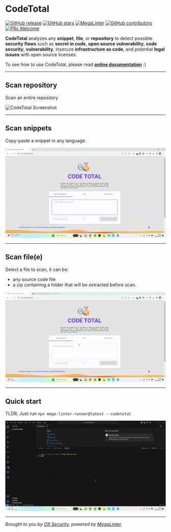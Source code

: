 # CodeTotal

[![GitHub release](https://img.shields.io/github/v/release/oxsecurity/codetotal?sort=semver)](https://github.com/oxsecurity/codetotal/releases)
[![GitHub stars](https://img.shields.io/github/stars/oxsecurity/codetotal?cacheSeconds=3600)](https://github.com/oxsecurity/codetotal/stargazers/)
[![MegaLinter](https://github.com/oxsecurity/codetotal/workflows/MegaLinter/badge.svg?branch=main)](https://github.com/oxsecurity/codetotal/actions?query=workflow%3AMegaLinter+branch%3Amain)
[![GitHub contributors](https://img.shields.io/github/contributors/oxsecurity/codetotal.svg)](https://github.com/oxsecurity/codetotal/graphs/contributors/)
[![PRs Welcome](https://img.shields.io/badge/PRs-welcome-brightgreen.svg?style=flat-square)](http://makeapullrequest.com)

**CodeTotal** analyzes any **snippet**, **file**, or **repository** to detect possible **security flaws** such as **secret in code**, **open source vulnerability**, **code security**, **vulnerability**, insecure **infrastructure as code**, and potential **legal issues** with open source licenses.

To see how to use CodeTotal, please read [**online documentation**](https://codetotal.io) :)

___

## Scan repository

Scan an entire repository

![CodeTotal Screenshot](docs/assets/images/run-repo.gif "Run repo recording")

___

## Scan snippets

Copy-paste a snippet in any language.

![CodeTotal Screenshot](docs/assets/images/run-snippet.gif "Run snippet recording")

___

## Scan file(e)

Select a file to scan, it can be:

- any source code file
- a zip containing a folder that will be extracted before scan.

![CodeTotal Screenshot](docs/assets/images/run-file.gif "Run file recording")

___

## Quick start

TLDR; Just run `npx mega-linter-runner@latest --codetotal`

![CodeTotal Screenshot](docs/assets/images/quick-start.gif "QuickStart recording")

___

_Brought to you by [OX Security](https://ox.security), powered by [MegaLinter](https://megalinter.io)_



